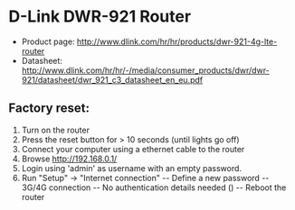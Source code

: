 # D-Link DWR-921 Router

- Product page: http://www.dlink.com/hr/hr/products/dwr-921-4g-lte-router
- Datasheet: http://www.dlink.com/hr/hr/-/media/consumer_products/dwr/dwr-921/datasheet/dwr_921_c3_datasheet_en_eu.pdf

## Factory reset:

1. Turn on the router
2. Press the reset button for > 10 seconds (until lights go off)
2. Connect your computer using a ethernet cable to the router
3. Browse http://192.168.0.1/
4. Login using 'admin' as username with an empty password.
5. Run "Setup" -> "Internet connection"
-- Define a new password
-- 3G/4G connection
-- No authentication details needed ()
-- Reboot the router